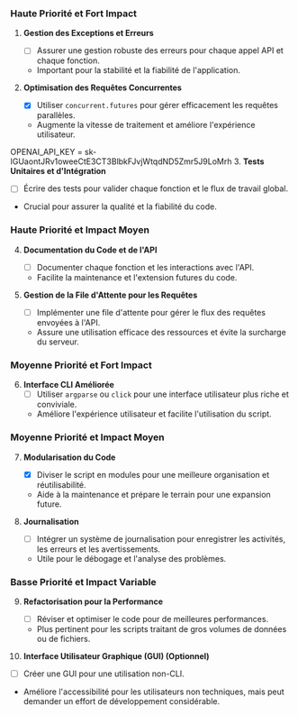 ### Haute Priorité et Fort Impact

1. **Gestion des Exceptions et Erreurs**

   - [ ] Assurer une gestion robuste des erreurs pour chaque appel API et chaque fonction.
   - Important pour la stabilité et la fiabilité de l'application.

2. **Optimisation des Requêtes Concurrentes**
   - [x] Utiliser `concurrent.futures` pour gérer efficacement les requêtes parallèles.
   - Augmente la vitesse de traitement et améliore l'expérience utilisateur.

OPENAI_API_KEY = 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 3. **Tests Unitaires et d'Intégration**

- [ ] Écrire des tests pour valider chaque fonction et le flux de travail global.
- Crucial pour assurer la qualité et la fiabilité du code.

### Haute Priorité et Impact Moyen

4. **Documentation du Code et de l'API**

   - [ ] Documenter chaque fonction et les interactions avec l'API.
   - Facilite la maintenance et l'extension futures du code.

5. **Gestion de la File d'Attente pour les Requêtes**
   - [ ] Implémenter une file d'attente pour gérer le flux des requêtes envoyées à l'API.
   - Assure une utilisation efficace des ressources et évite la surcharge du serveur.

### Moyenne Priorité et Fort Impact

6. **Interface CLI Améliorée**
   - [ ] Utiliser `argparse` ou `click` pour une interface utilisateur plus riche et conviviale.
   - Améliore l'expérience utilisateur et facilite l'utilisation du script.

### Moyenne Priorité et Impact Moyen

7. **Modularisation du Code**

   - [x] Diviser le script en modules pour une meilleure organisation et réutilisabilité.
   - Aide à la maintenance et prépare le terrain pour une expansion future.

8. **Journalisation**
   - [ ] Intégrer un système de journalisation pour enregistrer les activités, les erreurs et les avertissements.
   - Utile pour le débogage et l'analyse des problèmes.

### Basse Priorité et Impact Variable

9. **Refactorisation pour la Performance**

   - [ ] Réviser et optimiser le code pour de meilleures performances.
   - Plus pertinent pour les scripts traitant de gros volumes de données ou de fichiers.

10. **Interface Utilisateur Graphique (GUI) (Optionnel)**

- [ ] Créer une GUI pour une utilisation non-CLI.
- Améliore l'accessibilité pour les utilisateurs non techniques, mais peut demander un effort de développement considérable.
